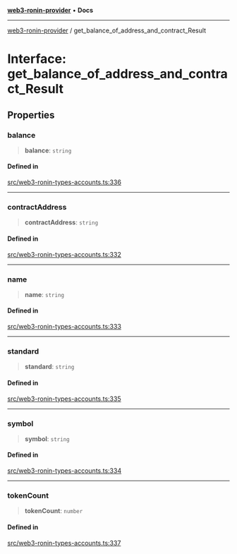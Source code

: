 [**web3-ronin-provider**](../README.md) • **Docs**

***

[web3-ronin-provider](../globals.md) / get\_balance\_of\_address\_and\_contract\_Result

# Interface: get\_balance\_of\_address\_and\_contract\_Result

## Properties

### balance

> **balance**: `string`

#### Defined in

[src/web3-ronin-types-accounts.ts:336](https://github.com/chuacw/web3-ronin-provider/blob/74865f4cc367fda569b2ea12b7ca079db4fcf0a2/src/web3-ronin-types-accounts.ts#L336)

***

### contractAddress

> **contractAddress**: `string`

#### Defined in

[src/web3-ronin-types-accounts.ts:332](https://github.com/chuacw/web3-ronin-provider/blob/74865f4cc367fda569b2ea12b7ca079db4fcf0a2/src/web3-ronin-types-accounts.ts#L332)

***

### name

> **name**: `string`

#### Defined in

[src/web3-ronin-types-accounts.ts:333](https://github.com/chuacw/web3-ronin-provider/blob/74865f4cc367fda569b2ea12b7ca079db4fcf0a2/src/web3-ronin-types-accounts.ts#L333)

***

### standard

> **standard**: `string`

#### Defined in

[src/web3-ronin-types-accounts.ts:335](https://github.com/chuacw/web3-ronin-provider/blob/74865f4cc367fda569b2ea12b7ca079db4fcf0a2/src/web3-ronin-types-accounts.ts#L335)

***

### symbol

> **symbol**: `string`

#### Defined in

[src/web3-ronin-types-accounts.ts:334](https://github.com/chuacw/web3-ronin-provider/blob/74865f4cc367fda569b2ea12b7ca079db4fcf0a2/src/web3-ronin-types-accounts.ts#L334)

***

### tokenCount

> **tokenCount**: `number`

#### Defined in

[src/web3-ronin-types-accounts.ts:337](https://github.com/chuacw/web3-ronin-provider/blob/74865f4cc367fda569b2ea12b7ca079db4fcf0a2/src/web3-ronin-types-accounts.ts#L337)
